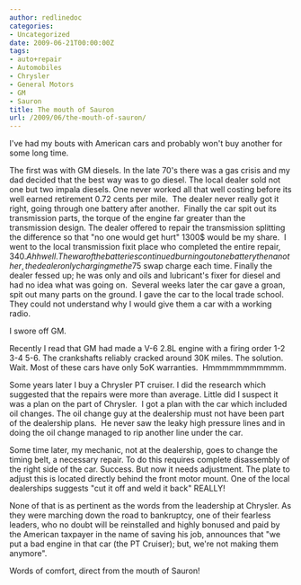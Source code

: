 ```yaml
---
author: redlinedoc
categories:
- Uncategorized
date: 2009-06-21T00:00:00Z
tags:
- auto+repair
- Automobiles
- Chrysler
- General Motors
- GM
- Sauron
title: The mouth of Sauron
url: /2009/06/the-mouth-of-sauron/
---
```


I've had my bouts with American cars and probably won't buy another for some long time.

The first was with GM diesels. In the late 70's there was a gas crisis and my dad decided that the best way was to go diesel. The local dealer sold not one but two impala diesels. One never worked all that well costing before its well earned retirement 0.72 cents per mile.  The dealer never really got it right, going through one battery after another.  Finally the car spit out its transmission parts, the torque of the engine far greater than the transmission design. The dealer offered to repair the transmission splitting the difference so that "no one would get hurt" 1300$ would be my share.  I went to the local transmission fixit place who completed the entire repair, 340$.  Ahh well. The war of the batteries continued burning out one battery then another, the dealer only charging me the 75$ swap charge each time. Finally the dealer fessed up; he was only and oils and lubricant's fixer for diesel and had no idea what was going on.  Several weeks later the car gave a groan,  spit out many parts on the ground. I gave the car to the local trade school.  They could not understand why I would give them a car with a working radio.

I swore off GM.

Recently I read that GM had made a V-6 2.8L engine with a firing order 1-2 3-4 5-6. The crankshafts reliably cracked around 30K miles. The solution. Wait. Most of these cars have only 5oK warranties.  Hmmmmmmmmmmm.

Some years later I buy a Chrysler PT cruiser. I did the research which suggested that the repairs were more than average. Little did I suspect it was a plan on the part of Chrysler.  I got a plan with the car which included oil changes. The oil change guy at the dealership must not have been part of the dealership plans.  He never saw the leaky high pressure lines and in doing the oil change managed to rip another line under the car.

Some time later, my mechanic, not at the dealership, goes to change the timing belt, a necessary repair. To do this requires complete disassembly of the right side of the car. Success. But now it needs adjustment. The plate to adjust this is located directly behind the front motor mount. One of the local dealerships suggests "cut it off and weld it back" REALLY!

None of that is as pertinent as the words from the leadership at Chrysler. As they were marching down the road to bankruptcy, one of their fearless leaders, who no doubt will be reinstalled and highly bonused and paid by the American taxpayer in the name of saving his job, announces that "we put a bad engine in that car (the PT Cruiser); but, we're not making them anymore".

Words of comfort, direct from the mouth of Sauron!
